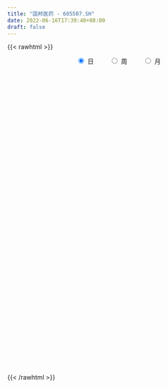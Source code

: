 ```yaml
---
title: "国邦医药 - 605507.SH"
date: 2022-06-16T17:39:48+08:00
draft: false
---
```

{{< rawhtml >}}
    <div style="text-align: center">
        <label style="padding: 1rem;"><input style="margin-right: .5rem" type="radio" name="period" value="D" checked onclick="period_change(this)">日</label>
        <label style="padding: 1rem;"><input style="margin-right: .5rem" type="radio" name="period" value="W" onclick="period_change(this)">周</label>
        <label style="padding: 1rem;"><input style="margin-right: .5rem" type="radio" name="period" value="M" onclick="period_change(this)">月</label>
    </div>
    <div id="chart" style="height: 700px;"></div> 
    <script type="text/javascript">
        const D_v = [18850.33,261096.87,244700.96,166256.58,92862.82,117202.91,74660.02,67560.88,59427.92,66173.77,68676.04,53065.04,38306.18,46163.45,57438.18,51990.11,31552.97,30774.02,33890.95,55628.69,29726.44,46274.46,34397.73,24861.58,31667.51,24718.02,37720.16,25119.29,28008.49,16880.31,15656.18,19254.58,16021.68,19911.33,19614.93,12417.73,12531.3,15111.37,24628.99,15026.3,22806.73,11308.51,12583.39,10172.66,12392.59,17130.42,11254.22,10328.19,8536.17,9418.19,10473.6,8893.5,8768.59,7589.57,10879.19,20376.96,16728.14,12029.38,19984.41,12987.82,9153.17,10161.49,9685.5,8914.8,33493.88,35795.05,21038.39,17639.75,41613.76,31579.04,15572.18,14872.6,10817.66,12498.12,13158.93,14144.78,18549.9,14259.75,13336.24,20060.13,15407.24,14638.02,9390.67,13767.86,11101.71,6661.08,7653.5,7056.1,12966.56,16735.09,8717.12,10061.58,13057.16,10094.95,25307.8,50363.07,29834.63,19270.5,24411.76,20643.38,19211.66,19163.63,45429.35,34299.11,28237.03,64495.43,161962.21,64764.3,74666.71,56314.11,53769.66,87148.25,131274.49,114456.85,73951.23,192654.83,180123.54,52064.8,62138.37,134342.68,102582.65,79366.5,47965.64,39805.12,42598.92,51725.9,59350.36,75202.25,106465.12,42080.64,93778.76,49754.23,40858.16,30700.0,26405.1,43172.7,36677.47,29058.5,14024.01,13700.02,24041.6,119242.57,78152.76,70373.78,35159.34,58096.84,62396.18,61928.9,213595.49,207330.53,269034.09,196205.4,163288.41,116780.05,268209.16,176727.46,206537.19,239740.42,127796.72,108420.22,110129.58,67046.41,43736.0,58258.02,35699.91,36302.84,25207.58,47856.68,22237.09,23846.73,20939.89,16353.67,26642.58,34821.02,23741.58,34315.46,28948.0,28570.63,33100.95,38170.43,34207.53,30573.62,29435.79,29920.7,36030.0,25303.58,24008.0,22262.97,29880.53,20126.0,19373.43,19572.19,27609.0,34044.7,15292.81,15968.98,14479.17,15243.17,23892.0,18164.04,15860.0,18217.0,22432.7,21415.0,14486.9,12416.02,15802.76,21750.02,20487.0,15885.0]
const D_histogram = [0.0,-0.2993048433,-0.6670894944,-1.0480611784,-1.2388015783,-1.3995945506,-1.4272516243,-1.3412318057,-1.2313625939,-1.1152416353,-0.9202518677,-0.7777648701,-0.6055974116,-0.443531668,-0.3488891769,-0.2579145662,-0.1510839296,-0.0433999906,0.026087544,0.0372997234,0.0572619827,0.039411998,0.0708218892,0.1191735845,0.2002266667,0.2785639286,0.3759845603,0.4328154884,0.4379037492,0.4443956174,0.4491377042,0.4310891459,0.4172265711,0.3993816786,0.4007639394,0.3889608126,0.3864945052,0.3655161885,0.2955491141,0.2310561939,0.1377488542,0.1075397586,0.1226851622,0.1505062532,0.1474565127,0.1925280461,0.2158199257,0.2109843116,0.2016932537,0.1966569058,0.1832541176,0.1699977431,0.159693306,0.1699224111,0.1704000226,0.1164889258,0.0374304136,-0.002276814,0.0345450669,0.0305328885,0.0585033446,0.0902422353,0.1007756168,0.1099994632,0.1923349449,0.276812076,0.3243870247,0.348151806,0.4213239083,0.4070720359,0.3397583469,0.2617243318,0.2168412417,0.1716207708,0.1230627965,0.1091394824,0.1154911046,0.1001311121,0.0736542072,0.0886545985,0.0910113268,0.0704342125,0.0523551785,0.0079523489,-0.0417057082,-0.0626033015,-0.0655125747,-0.0670561182,-0.0758061955,-0.0731254781,-0.070273963,-0.0564557048,-0.0421029962,-0.035091679,0.0231901766,0.0913540272,0.0993889341,0.0933391657,0.114941864,0.1192969828,0.1091505651,0.0882834512,0.1228544425,0.1371120247,0.0909907489,0.2357882483,0.3249197249,0.3226937086,0.3130037474,0.2677976163,0.177839341,0.1822043962,0.2367490874,0.2395744006,0.1103714846,0.2080712069,0.0792707826,-0.0540980777,-0.1832156287,-0.105923996,-0.0326192762,0.0376089984,0.030027856,0.0288894456,-0.0065075508,0.0055017827,-0.0312751532,-0.0143064012,-0.149579041,-0.2273372263,-0.3710276041,-0.4410893703,-0.4303297617,-0.4316755962,-0.411474689,-0.4436220262,-0.3852685233,-0.3534201623,-0.3013963167,-0.2508924573,-0.1791662445,-0.0170796659,0.0949059189,0.0258126486,-0.0549349865,-0.0001448889,0.0371702211,0.0819131616,0.2098279598,0.3169573281,0.5029996853,0.6089032348,0.6467888766,0.4854196277,0.5051808134,0.386118481,0.4917304453,0.3549825828,0.2245737878,0.0776591741,-0.09696535,-0.2700101497,-0.3653695598,-0.4904449399,-0.5703116888,-0.6316721802,-0.6155120236,-0.6529541311,-0.6216247287,-0.5633706227,-0.4855431386,-0.4207568169,-0.402319551,-0.4308514655,-0.4537980561,-0.5699240569,-0.6509127718,-0.6301205024,-0.5668856825,-0.4497153956,-0.3249164995,-0.2247502886,-0.1020041597,0.0031654921,0.0796728106,0.1569972624,0.227869867,0.2796149552,0.2987906554,0.3060770943,0.2927066395,0.2925878498,0.3301086094,0.2672482634,0.2354163748,0.2114011081,0.1892331828,0.1721447971,0.1893760955,0.2101907951,0.2208322898,0.2425433732,0.2631199576,0.2596090922,0.2252767843,0.1958868573,0.177070688,0.1501485007,0.1377218276,0.135994546]
const D_fast = [0.0,-0.3741310541,-0.9086880788,-1.5516750574,-2.0521158519,-2.5628074618,-2.9472774416,-3.1965655745,-3.3945370111,-3.5572264614,-3.5922996607,-3.6442538806,-3.623485775,-3.5723029484,-3.5648827515,-3.5383867824,-3.4693271282,-3.3724931868,-3.2964837663,-3.2759466559,-3.241668901,-3.2496658862,-3.2005505227,-3.1224054313,-2.9912956824,-2.8433174383,-2.6519006666,-2.4868658663,-2.3723016682,-2.2547108957,-2.1376843828,-2.0479606547,-1.9575165867,-1.8755160596,-1.7739428139,-1.6885057376,-1.5943484187,-1.5239476882,-1.5200274842,-1.5267563558,-1.585626482,-1.588950638,-1.5431339438,-1.4776862895,-1.4438719018,-1.350668357,-1.2734214958,-1.225511032,-1.1843787766,-1.140250898,-1.1078401568,-1.0785970956,-1.0489782061,-0.9962684983,-0.9531908811,-0.9779797465,-1.0476806553,-1.0879570864,-1.0424989388,-1.0388778951,-0.9962816028,-0.9419821532,-0.9062548676,-0.8695311553,-0.7391119374,-0.5854317873,-0.4567600824,-0.3459573497,-0.1674542702,-0.0799381336,-0.0623122359,-0.0749151681,-0.0655879478,-0.0679032259,-0.0856955011,-0.0723339446,-0.0371095463,-0.0274367607,-0.0355001138,0.0016639271,0.0267734871,0.0238049259,0.0188146865,-0.0236000558,-0.08368454,-0.1202329587,-0.1395203756,-0.1578279486,-0.1855295748,-0.2011302269,-0.2158472025,-0.2161428705,-0.212315911,-0.2140775136,-0.1499981137,-0.0589957564,-0.026113616,-0.008828593,0.0415095714,0.0756889358,0.0928301594,0.0940339083,0.1593185103,0.2078540986,0.18448051,0.3882250716,0.5585864793,0.6370338902,0.7055948658,0.7273381388,0.6818396987,0.7317558531,0.8454878161,0.9082067295,0.8065966846,0.9563142086,0.84733148,0.7004381002,0.525516642,0.5763272757,0.6414771765,0.7211077007,0.7210335222,0.7271174733,0.6900935892,0.7034783683,0.6588826441,0.6722747959,0.4996073958,0.365014904,0.1285676252,-0.0517664836,-0.1485893154,-0.257854049,-0.3405218141,-0.4835746578,-0.5215382857,-0.5780449653,-0.6013701989,-0.6135894538,-0.5866548022,-0.42883814,-0.2931260755,-0.3557661837,-0.4502475654,-0.39549369,-0.3488860248,-0.2836647939,-0.1032930056,0.0830756946,0.3948679732,0.6529973314,0.8525801923,0.8125658504,0.9586222394,0.9360895273,1.1646341029,1.1166318861,1.042366538,0.9148667179,0.7160008563,0.4754535191,0.2887517191,0.041065104,-0.1813795671,-0.4006581035,-0.5383759528,-0.7390565931,-0.8631333729,-0.9457219226,-0.9892802231,-1.0296831056,-1.1118257274,-1.2480705083,-1.3844666129,-1.643073628,-1.8867905359,-2.023528392,-2.1020149928,-2.0972735548,-2.0537037836,-2.0097251448,-1.9124800558,-1.806519031,-1.7100935098,-1.5935197424,-1.4656796711,-1.3440308441,-1.25015748,-1.1663517676,-1.1065455625,-1.0335173897,-0.9134694779,-0.909517758,-0.8824955528,-0.8536605425,-0.8285201721,-0.8025723586,-0.7379970362,-0.6646346379,-0.5987850708,-0.5164381441,-0.4300815703,-0.3686901627,-0.3467032745,-0.3271214872,-0.3016699844,-0.2910550466,-0.2690512628,-0.2367799079]
const D_slow = [0.0,-0.0748262108,-0.2415985844,-0.503613879,-0.8133142736,-1.1632129112,-1.5200258173,-1.8553337688,-2.1631744172,-2.4419848261,-2.672047793,-2.8664890105,-3.0178883634,-3.1287712804,-3.2159935746,-3.2804722162,-3.3182431986,-3.3290931962,-3.3225713102,-3.3132463794,-3.2989308837,-3.2890778842,-3.2713724119,-3.2415790158,-3.1915223491,-3.1218813669,-3.0278852269,-2.9196813548,-2.8102054175,-2.6991065131,-2.5868220871,-2.4790498006,-2.3747431578,-2.2748977382,-2.1747067533,-2.0774665502,-1.9808429239,-1.8894638767,-1.8155765982,-1.7578125497,-1.7233753362,-1.6964903965,-1.665819106,-1.6281925427,-1.5913284145,-1.543196403,-1.4892414216,-1.4364953437,-1.3860720303,-1.3369078038,-1.2910942744,-1.2485948386,-1.2086715121,-1.1661909094,-1.1235909037,-1.0944686723,-1.0851110689,-1.0856802724,-1.0770440057,-1.0694107835,-1.0547849474,-1.0322243885,-1.0070304844,-0.9795306186,-0.9314468823,-0.8622438633,-0.7811471071,-0.6941091556,-0.5887781786,-0.4870101696,-0.4020705828,-0.3366394999,-0.2824291895,-0.2395239968,-0.2087582976,-0.181473427,-0.1526006509,-0.1275678728,-0.109154321,-0.0869906714,-0.0642378397,-0.0466292866,-0.033540492,-0.0315524047,-0.0419788318,-0.0576296572,-0.0740078008,-0.0907718304,-0.1097233793,-0.1280047488,-0.1455732395,-0.1596871657,-0.1702129148,-0.1789858345,-0.1731882904,-0.1503497836,-0.1255025501,-0.1021677587,-0.0734322927,-0.043608047,-0.0163204057,0.0057504571,0.0364640677,0.0707420739,0.0934897611,0.1524368232,0.2336667545,0.3143401816,0.3925911185,0.4595405225,0.5040003578,0.5495514568,0.6087387287,0.6686323288,0.6962252,0.7482430017,0.7680606974,0.7545361779,0.7087322707,0.6822512717,0.6740964527,0.6834987023,0.6910056663,0.6982280277,0.69660114,0.6979765857,0.6901577974,0.6865811971,0.6491864368,0.5923521302,0.4995952292,0.3893228867,0.2817404462,0.1738215472,0.0709528749,-0.0399526316,-0.1362697624,-0.224624803,-0.2999738822,-0.3626969965,-0.4074885576,-0.4117584741,-0.3880319944,-0.3815788323,-0.3953125789,-0.3953488011,-0.3860562458,-0.3655779554,-0.3131209655,-0.2338816335,-0.1081317121,0.0440940966,0.2057913157,0.3271462226,0.453441426,0.5499710463,0.6729036576,0.7616493033,0.8177927502,0.8372075438,0.8129662063,0.7454636688,0.6541212789,0.5315100439,0.3889321217,0.2310140767,0.0771360708,-0.086102462,-0.2415086442,-0.3823512999,-0.5037370845,-0.6089262887,-0.7095061765,-0.8172190428,-0.9306685569,-1.0731495711,-1.235877764,-1.3934078896,-1.5351293103,-1.6475581592,-1.7287872841,-1.7849748562,-1.8104758961,-1.8096845231,-1.7897663204,-1.7505170048,-1.6935495381,-1.6236457993,-1.5489481354,-1.4724288619,-1.399252202,-1.3261052395,-1.2435780872,-1.1767660214,-1.1179119277,-1.0650616506,-1.0177533549,-0.9747171557,-0.9273731318,-0.874825433,-0.8196173606,-0.7589815173,-0.6932015279,-0.6282992548,-0.5719800588,-0.5230083444,-0.4787406724,-0.4412035473,-0.4067730904,-0.3727744539]
const D_data = [['2021-08-02', 39.08, 46.9, 39.08, 46.9],['2021-08-03', 47.9, 42.21, 42.21, 47.9],['2021-08-04', 38.4, 39.13, 37.99, 42.2],['2021-08-05', 38.0, 36.19, 36.12, 38.68],['2021-08-06', 36.5, 36.01, 35.4, 37.29],['2021-08-09', 36.01, 34.23, 34.1, 36.02],['2021-08-10', 33.92, 34.06, 33.56, 34.5],['2021-08-11', 33.99, 34.29, 33.63, 34.36],['2021-08-12', 34.09, 33.8, 33.76, 34.25],['2021-08-13', 33.8, 33.22, 33.2, 33.95],['2021-08-16', 33.2, 33.87, 32.61, 34.4],['2021-08-17', 33.57, 33.05, 33.03, 33.78],['2021-08-18', 33.0, 33.3, 33.0, 33.46],['2021-08-19', 33.15, 33.22, 33.15, 33.85],['2021-08-20', 33.21, 32.3, 32.09, 33.21],['2021-08-23', 32.09, 32.05, 31.63, 32.38],['2021-08-24', 32.05, 32.15, 31.82, 32.28],['2021-08-25', 32.11, 32.19, 31.86, 32.36],['2021-08-26', 32.11, 31.71, 31.68, 32.19],['2021-08-27', 31.65, 30.75, 30.72, 31.68],['2021-08-30', 30.72, 30.51, 30.5, 31.27],['2021-08-31', 30.58, 29.61, 29.58, 30.68],['2021-09-01', 29.64, 29.84, 29.36, 30.14],['2021-09-02', 29.8, 29.88, 29.56, 29.97],['2021-09-03', 29.86, 30.31, 29.65, 30.32],['2021-09-06', 30.38, 30.45, 30.08, 30.58],['2021-09-07', 30.35, 30.99, 30.27, 31.3],['2021-09-08', 30.81, 30.8, 30.79, 31.1],['2021-09-09', 30.76, 30.26, 30.25, 30.77],['2021-09-10', 30.46, 30.27, 30.21, 30.46],['2021-09-13', 30.28, 30.26, 30.21, 30.53],['2021-09-14', 30.35, 29.93, 29.92, 30.44],['2021-09-15', 29.98, 29.89, 29.73, 30.1],['2021-09-16', 29.97, 29.75, 29.75, 30.1],['2021-09-17', 29.75, 29.95, 29.5, 29.97],['2021-09-22', 29.61, 29.77, 29.61, 29.87],['2021-09-23', 29.77, 29.87, 29.77, 29.96],['2021-09-24', 29.97, 29.6, 29.6, 29.97],['2021-09-27', 29.61, 28.74, 28.67, 29.78],['2021-09-28', 28.68, 28.4, 28.32, 28.68],['2021-09-29', 28.32, 27.51, 27.51, 28.32],['2021-09-30', 27.56, 27.82, 27.5, 27.87],['2021-10-08', 27.99, 28.2, 27.9, 28.27],['2021-10-11', 28.2, 28.35, 28.18, 28.37],['2021-10-12', 28.25, 27.92, 27.89, 28.25],['2021-10-13', 27.91, 28.55, 27.86, 28.63],['2021-10-14', 28.47, 28.41, 28.32, 28.69],['2021-10-15', 28.49, 28.07, 28.06, 28.49],['2021-10-18', 28.07, 27.94, 27.75, 28.08],['2021-10-19', 27.81, 27.92, 27.72, 28.06],['2021-10-20', 27.91, 27.73, 27.7, 27.91],['2021-10-21', 27.73, 27.62, 27.58, 27.8],['2021-10-22', 27.51, 27.55, 27.51, 27.75],['2021-10-25', 27.51, 27.77, 27.51, 27.78],['2021-10-26', 27.71, 27.65, 27.6, 27.92],['2021-10-27', 27.54, 26.78, 26.73, 27.67],['2021-10-28', 26.81, 26.01, 26.0, 26.91],['2021-10-29', 26.13, 26.04, 25.9, 26.13],['2021-11-01', 26.0, 26.85, 25.98, 27.16],['2021-11-02', 26.94, 26.3, 26.15, 26.94],['2021-11-03', 26.35, 26.65, 26.34, 26.68],['2021-11-04', 26.56, 26.77, 26.56, 26.87],['2021-11-05', 26.62, 26.55, 26.53, 26.94],['2021-11-08', 26.3, 26.53, 26.3, 26.74],['2021-11-09', 26.58, 27.68, 26.53, 27.88],['2021-11-10', 27.52, 28.22, 27.45, 28.46],['2021-11-11', 28.05, 28.24, 27.85, 28.39],['2021-11-12', 28.22, 28.3, 27.95, 28.38],['2021-11-15', 28.44, 29.4, 28.44, 29.64],['2021-11-16', 29.37, 28.72, 28.59, 29.39],['2021-11-17', 28.1, 28.07, 27.75, 28.19],['2021-11-18', 27.91, 27.73, 27.71, 28.44],['2021-11-19', 27.74, 27.96, 27.74, 28.06],['2021-11-22', 27.91, 27.83, 27.79, 28.18],['2021-11-23', 27.82, 27.62, 27.59, 27.89],['2021-11-24', 27.62, 27.95, 27.58, 27.95],['2021-11-25', 27.91, 28.25, 27.85, 28.29],['2021-11-26', 28.38, 28.02, 28.0, 28.44],['2021-11-29', 27.62, 27.82, 27.61, 28.28],['2021-11-30', 27.78, 28.36, 27.78, 28.43],['2021-12-01', 28.25, 28.31, 28.13, 28.5],['2021-12-02', 28.3, 28.03, 28.01, 28.45],['2021-12-03', 27.93, 28.0, 27.88, 28.16],['2021-12-06', 28.04, 27.52, 27.52, 28.07],['2021-12-07', 27.52, 27.18, 27.03, 27.77],['2021-12-08', 27.22, 27.3, 27.15, 27.42],['2021-12-09', 27.31, 27.4, 27.31, 27.5],['2021-12-10', 27.4, 27.34, 27.28, 27.48],['2021-12-13', 27.3, 27.15, 27.11, 27.3],['2021-12-14', 27.11, 27.2, 26.83, 27.35],['2021-12-15', 27.15, 27.14, 27.06, 27.25],['2021-12-16', 27.19, 27.25, 27.06, 27.25],['2021-12-17', 27.33, 27.27, 27.22, 27.49],['2021-12-20', 27.27, 27.18, 27.13, 27.37],['2021-12-21', 27.15, 27.97, 27.12, 27.97],['2021-12-22', 27.93, 28.46, 27.82, 28.96],['2021-12-23', 28.31, 27.97, 27.9, 28.46],['2021-12-24', 27.9, 27.86, 27.77, 28.24],['2021-12-27', 27.93, 28.32, 27.8, 28.34],['2021-12-28', 28.56, 28.26, 28.07, 28.58],['2021-12-29', 28.21, 28.15, 28.1, 28.46],['2021-12-30', 28.16, 28.01, 27.81, 28.2],['2021-12-31', 28.09, 28.83, 28.02, 29.49],['2022-01-04', 28.78, 28.82, 28.66, 29.39],['2022-01-05', 28.71, 28.08, 27.9, 28.78],['2022-01-06', 27.99, 30.89, 27.97, 30.89],['2022-01-07', 30.86, 31.08, 30.27, 31.8],['2022-01-10', 30.99, 30.47, 30.09, 30.99],['2022-01-11', 30.45, 30.65, 30.3, 31.58],['2022-01-12', 30.32, 30.35, 29.88, 30.63],['2022-01-13', 30.39, 29.67, 29.61, 30.69],['2022-01-14', 29.49, 30.84, 29.27, 31.05],['2022-01-17', 30.85, 31.88, 30.11, 32.32],['2022-01-18', 32.16, 31.67, 30.77, 33.35],['2022-01-19', 30.9, 29.91, 29.7, 31.18],['2022-01-20', 31.3, 32.9, 31.3, 32.9],['2022-01-21', 31.19, 30.2, 30.2, 31.96],['2022-01-24', 29.72, 29.55, 29.38, 30.42],['2022-01-25', 29.38, 28.9, 28.9, 30.65],['2022-01-26', 29.0, 31.33, 29.0, 31.79],['2022-01-27', 31.73, 31.73, 30.98, 32.55],['2022-01-28', 31.89, 32.18, 31.32, 33.49],['2022-02-07', 32.5, 31.5, 30.0, 32.6],['2022-02-08', 31.59, 31.68, 30.85, 31.93],['2022-02-09', 31.62, 31.26, 30.53, 31.62],['2022-02-10', 31.18, 31.89, 30.94, 32.22],['2022-02-11', 31.61, 31.3, 31.11, 32.66],['2022-02-14', 31.3, 32.0, 31.3, 33.99],['2022-02-15', 31.3, 29.8, 29.63, 31.5],['2022-02-16', 29.92, 29.88, 29.63, 30.18],['2022-02-17', 29.7, 28.29, 28.22, 29.7],['2022-02-18', 28.0, 28.37, 27.73, 28.46],['2022-02-21', 28.38, 28.92, 28.29, 28.99],['2022-02-22', 28.93, 28.48, 28.37, 29.2],['2022-02-23', 28.49, 28.48, 28.38, 28.76],['2022-02-24', 28.41, 27.45, 27.08, 28.63],['2022-02-25', 27.51, 28.31, 27.5, 28.62],['2022-02-28', 28.44, 27.9, 27.72, 28.5],['2022-03-01', 28.05, 28.08, 27.86, 28.13],['2022-03-02', 28.0, 28.07, 27.7, 28.3],['2022-03-03', 28.07, 28.44, 27.98, 28.58],['2022-03-04', 28.6, 30.07, 28.45, 31.0],['2022-03-07', 30.04, 30.16, 29.47, 30.82],['2022-03-08', 30.02, 28.0, 27.7, 30.1],['2022-03-09', 27.96, 27.38, 26.51, 28.25],['2022-03-10', 28.0, 28.93, 27.56, 29.14],['2022-03-11', 29.0, 28.92, 28.51, 29.45],['2022-03-14', 28.87, 29.23, 28.56, 29.97],['2022-03-15', 28.51, 30.81, 28.08, 32.15],['2022-03-16', 31.84, 31.36, 29.42, 33.23],['2022-03-17', 30.01, 33.45, 29.97, 34.5],['2022-03-18', 34.0, 33.68, 32.25, 35.27],['2022-03-21', 33.0, 33.74, 32.96, 35.05],['2022-03-22', 33.02, 31.4, 31.0, 34.0],['2022-03-23', 31.4, 33.74, 31.39, 34.54],['2022-03-24', 31.93, 32.16, 31.52, 33.26],['2022-03-25', 32.08, 35.38, 31.66, 35.38],['2022-03-28', 37.0, 32.7, 32.62, 37.92],['2022-03-29', 32.64, 32.4, 31.76, 33.66],['2022-03-30', 32.0, 31.68, 31.12, 32.18],['2022-03-31', 31.42, 30.57, 30.55, 31.98],['2022-04-01', 30.06, 29.61, 29.44, 30.29],['2022-04-06', 29.82, 29.7, 29.5, 30.19],['2022-04-07', 29.7, 28.47, 28.3, 29.7],['2022-04-08', 28.46, 28.12, 27.79, 28.79],['2022-04-11', 28.12, 27.53, 27.23, 28.36],['2022-04-12', 27.5, 27.9, 27.4, 27.95],['2022-04-13', 27.92, 26.66, 26.59, 27.94],['2022-04-14', 26.83, 26.97, 26.74, 27.21],['2022-04-15', 26.7, 27.03, 26.52, 27.2],['2022-04-18', 26.91, 27.16, 26.47, 27.26],['2022-04-19', 27.17, 26.94, 26.8, 27.3],['2022-04-20', 26.92, 26.16, 26.01, 27.18],['2022-04-21', 26.04, 25.1, 25.03, 26.29],['2022-04-22', 25.1, 24.55, 24.48, 25.16],['2022-04-25', 24.06, 22.45, 22.43, 24.48],['2022-04-26', 22.4, 21.7, 21.53, 22.85],['2022-04-27', 21.32, 22.11, 21.06, 22.38],['2022-04-28', 22.29, 22.18, 21.98, 23.19],['2022-04-29', 22.39, 22.71, 22.2, 22.77],['2022-05-05', 22.6, 22.91, 22.34, 23.19],['2022-05-06', 22.4, 22.74, 22.33, 23.18],['2022-05-09', 22.77, 23.24, 22.77, 23.28],['2022-05-10', 23.0, 23.34, 22.79, 23.4],['2022-05-11', 23.23, 23.25, 23.17, 23.95],['2022-05-12', 23.1, 23.52, 22.9, 23.59],['2022-05-13', 23.55, 23.75, 23.46, 23.93],['2022-05-16', 23.94, 23.81, 23.56, 24.2],['2022-05-17', 23.6, 23.6, 22.96, 23.94],['2022-05-18', 23.37, 23.55, 23.21, 23.74],['2022-05-19', 23.2, 23.31, 23.06, 23.5],['2022-05-20', 23.56, 23.48, 23.33, 23.74],['2022-05-23', 23.58, 24.12, 23.56, 24.2],['2022-05-24', 24.14, 22.86, 22.82, 24.2],['2022-05-25', 23.13, 23.03, 22.69, 23.2],['2022-05-26', 23.07, 23.0, 22.68, 23.29],['2022-05-27', 23.0, 22.91, 22.81, 23.22],['2022-05-30', 22.92, 22.87, 22.59, 23.1],['2022-05-31', 22.96, 23.31, 22.6, 23.44],['2022-06-01', 23.34, 23.49, 23.19, 23.61],['2022-06-02', 23.55, 23.5, 23.21, 23.61],['2022-06-06', 23.58, 23.8, 23.57, 23.83],['2022-06-07', 23.93, 24.0, 23.63, 24.04],['2022-06-08', 24.0, 23.86, 23.49, 24.1],['2022-06-09', 23.82, 23.48, 23.37, 23.83],['2022-06-10', 23.4, 23.46, 23.11, 23.52],['2022-06-13', 23.58, 23.54, 23.22, 23.6],['2022-06-14', 23.42, 23.38, 22.75, 23.45],['2022-06-15', 23.38, 23.51, 23.32, 23.76],['2022-06-16', 23.51, 23.66, 23.46, 23.74]]
const W_v = [783767.5600000001,385025.5,263648.89,203836.74,166927.72,132446.27,90458.7,40060.4,73770.53,12583.39,61278.08,46090.05,67603.24,61972.39,116881.87,114455.24,72611.48,72832.3,46240.25,61537.51,134870.95,128859.78,288993.78,336663.03,692460.9400000001,430495.0,241445.94,367281.0,177813.43,200066.7,304178.9,948094.41,931542.27,653133.35,137693.93,155450.92,122498.74,163105.47,64781.15,144698.07,111215.12,107394.66,73159.21,88967.62,73924.78]
const W_histogram = [0.0,-0.1780512821,-0.3386230696,-0.519254948,-0.6309699872,-0.666667826,-0.6691976917,-0.6511951876,-0.7110421667,-0.6770796533,-0.6171033456,-0.5674485383,-0.5887521916,-0.5231608944,-0.3262176373,-0.1899050087,-0.0727803193,0.0212383398,0.054954262,0.0866333223,0.1572972517,0.2725840217,0.4908613363,0.6022239164,0.613836946,0.7281233363,0.7165942596,0.4943513849,0.3337174908,0.3355071448,0.2525328252,0.4973665597,0.7384137927,0.4860506825,0.2096886127,-0.0421790409,-0.3541011686,-0.6456624307,-0.788367147,-0.7659524884,-0.721160067,-0.6821914197,-0.5733324597,-0.4652725598,-0.3470014843]
const W_fast = [0.0,-0.2225641026,-0.4677916575,-0.7782372729,-1.0476948089,-1.2500596042,-1.4198888928,-1.5646851856,-1.8022927064,-1.9376001064,-2.0318996351,-2.1241069623,-2.2925986635,-2.3577975899,-2.2424087421,-2.1535723657,-2.0546427561,-1.955314512,-1.9078600243,-1.8545226335,-1.7445343912,-1.5611016158,-1.220108967,-0.9581904078,-0.7931181417,-0.4968009173,-0.3291814291,-0.4278364577,-0.5050409791,-0.4193745388,-0.4392156522,-0.0700402777,0.3556104035,0.2247599639,0.0008200473,-0.2615923666,-0.6620397864,-1.1150166561,-1.4548131592,-1.6238866227,-1.7593842181,-1.8909634257,-1.9254375806,-1.9336958207,-1.9021751163]
const W_slow = [0.0,-0.0445128205,-0.1291685879,-0.2589823249,-0.4167248217,-0.5833917782,-0.7506912011,-0.913489998,-1.0912505397,-1.260520453,-1.4147962894,-1.556658424,-1.7038464719,-1.8346366955,-1.9161911048,-1.963667357,-1.9818624368,-1.9765528519,-1.9628142864,-1.9411559558,-1.9018316429,-1.8336856374,-1.7109703034,-1.5604143242,-1.4069550877,-1.2249242537,-1.0457756887,-0.9221878425,-0.8387584698,-0.7548816836,-0.6917484773,-0.5674068374,-0.3828033892,-0.2612907186,-0.2088685654,-0.2194133257,-0.3079386178,-0.4693542255,-0.6664460122,-0.8579341343,-1.0382241511,-1.208772006,-1.3521051209,-1.4684232609,-1.555173632]
const W_data = [['2021-08-06', 39.08, 36.01, 35.4, 47.9],['2021-08-13', 36.01, 33.22, 33.2, 36.02],['2021-08-20', 33.2, 32.3, 32.09, 34.4],['2021-08-27', 32.09, 30.75, 30.72, 32.38],['2021-09-03', 30.72, 30.31, 29.36, 31.27],['2021-09-10', 30.38, 30.27, 30.08, 31.3],['2021-09-17', 30.28, 29.95, 29.5, 30.53],['2021-09-24', 29.61, 29.6, 29.6, 29.97],['2021-09-30', 29.61, 27.82, 27.5, 29.78],['2021-10-08', 27.99, 28.2, 27.9, 28.27],['2021-10-15', 28.2, 28.07, 27.86, 28.69],['2021-10-22', 28.07, 27.55, 27.51, 28.08],['2021-10-29', 27.51, 26.04, 25.9, 27.92],['2021-11-05', 26.0, 26.55, 25.98, 27.16],['2021-11-12', 26.3, 28.3, 26.3, 28.46],['2021-11-19', 28.44, 27.96, 27.71, 29.64],['2021-11-26', 27.91, 28.02, 27.58, 28.44],['2021-12-03', 27.62, 28.0, 27.61, 28.5],['2021-12-10', 28.04, 27.34, 27.03, 28.07],['2021-12-17', 27.3, 27.27, 26.83, 27.49],['2021-12-24', 27.27, 27.86, 27.12, 28.96],['2021-12-31', 27.93, 28.83, 27.8, 29.49],['2022-01-07', 28.78, 31.08, 27.9, 31.8],['2022-01-14', 30.99, 30.84, 29.27, 31.58],['2022-01-21', 30.85, 30.2, 29.7, 33.35],['2022-01-28', 29.72, 32.18, 28.9, 33.49],['2022-02-11', 32.5, 31.3, 30.0, 32.66],['2022-02-18', 31.3, 28.37, 27.73, 33.99],['2022-02-25', 28.38, 28.31, 27.08, 29.2],['2022-03-04', 28.44, 30.07, 27.7, 31.0],['2022-03-11', 30.04, 28.92, 26.51, 30.82],['2022-03-18', 28.87, 33.68, 28.08, 35.27],['2022-03-25', 33.0, 35.38, 31.0, 35.38],['2022-04-01', 37.0, 29.61, 29.44, 37.92],['2022-04-08', 29.82, 28.12, 27.79, 30.19],['2022-04-15', 28.12, 27.03, 26.52, 28.36],['2022-04-22', 26.91, 24.55, 24.48, 27.3],['2022-04-29', 24.06, 22.71, 21.06, 24.48],['2022-05-06', 22.6, 22.74, 22.33, 23.19],['2022-05-13', 22.77, 23.75, 22.77, 23.95],['2022-05-20', 23.94, 23.48, 22.96, 24.2],['2022-05-27', 23.58, 22.91, 22.68, 24.2],['2022-06-02', 22.92, 23.5, 22.59, 23.61],['2022-06-10', 23.58, 23.46, 23.11, 24.1],['2022-06-17', 23.58, 23.66, 22.75, 23.76]]
const M_v = [1712279.5899999999,427662.7199999999,187554.76,399317.35,410944.42,1748612.75,815598.8699999999,2940910.7200000002,645795.4700000001,467224.17,196916.44]
const M_histogram = [0.0,-0.1142336182,-0.2931798021,-0.2409852761,-0.1641657782,0.1082302088,0.001754849,0.1069206472,-0.3330176357,-0.550897854,-0.6328735466]
const M_fast = [0.0,-0.1427920228,-0.3950331572,-0.4030849502,-0.3673068968,-0.0678533576,-0.1738900051,-0.0419940452,-0.565186737,-0.9207914187,-1.160985498]
const M_slow = [0.0,-0.0285584046,-0.1018533551,-0.1620996741,-0.2031411186,-0.1760835664,-0.1756448542,-0.1489146924,-0.2321691013,-0.3698935648,-0.5281119514]
const M_data = [['2021-08-31', 39.08, 29.61, 29.58, 47.9],['2021-09-30', 29.64, 27.82, 27.5, 31.3],['2021-10-29', 27.99, 26.04, 25.9, 28.69],['2021-11-30', 26.0, 28.36, 25.98, 29.64],['2021-12-31', 28.25, 28.83, 26.83, 29.49],['2022-01-28', 28.78, 32.18, 27.9, 33.49],['2022-02-28', 32.5, 27.9, 27.08, 33.99],['2022-03-31', 28.05, 30.57, 26.51, 37.92],['2022-04-29', 30.06, 22.71, 21.06, 30.29],['2022-05-31', 22.6, 23.31, 22.33, 24.2],['2022-06-30', 23.34, 23.66, 22.75, 24.1]]
        const D_a = [null,47.9,null,null,null,null,null,null,null,null,null,null,null,null,null,null,null,null,null,null,null,null,29.36,null,null,null,null,null,null,null,null,null,null,null,null,null,null,29.97,null,null,null,27.5,null,null,null,null,28.69,null,null,null,null,null,null,null,null,null,null,25.9,null,null,null,null,null,null,null,null,null,null,29.64,null,null,null,null,null,null,27.58,null,null,null,null,28.5,null,null,null,null,null,null,null,null,26.83,null,null,null,null,null,28.96,null,null,null,null,null,27.81,null,null,null,null,null,null,null,null,null,null,null,33.35,null,null,null,null,28.9,null,null,null,null,null,null,null,null,33.99,null,null,null,null,null,null,null,null,null,null,null,null,null,null,null,null,26.51,null,null,null,null,null,null,null,null,null,null,null,null,37.92,null,null,null,null,null,null,null,null,null,null,null,null,null,null,null,null,null,null,null,21.06,null,null,null,null,null,null,null,null,null,24.2,null,null,null,null,null,null,null,null,null,22.59,null,null,null,null,null,24.1,null,null,null,22.75,null,null]
const W_a = [null,null,null,null,null,null,null,null,null,null,null,null,25.9,null,null,null,null,null,null,null,null,null,null,null,null,null,null,null,null,null,null,null,null,37.92,null,null,null,21.06,null,null,null,null,null,24.1,null]
const M_a = [null,null,25.9,null,null,null,null,null,null,null,null]
        const D_b = [[{ coord: ['2021-08-03', 29.97] }, { coord: ['2021-09-30', 29.36] }],[{ coord: ['2021-09-30', 28.69] }, { coord: ['2021-12-30', 27.5] }],[{ coord: ['2022-01-18', 33.35] }, { coord: ['2022-03-28', 28.9] }],[{ coord: ['2022-04-27', 24.1] }, { coord: ['2022-06-08', 22.59] }]]
const W_b = []
const M_b = []
    </script>
{{< /rawhtml >}}